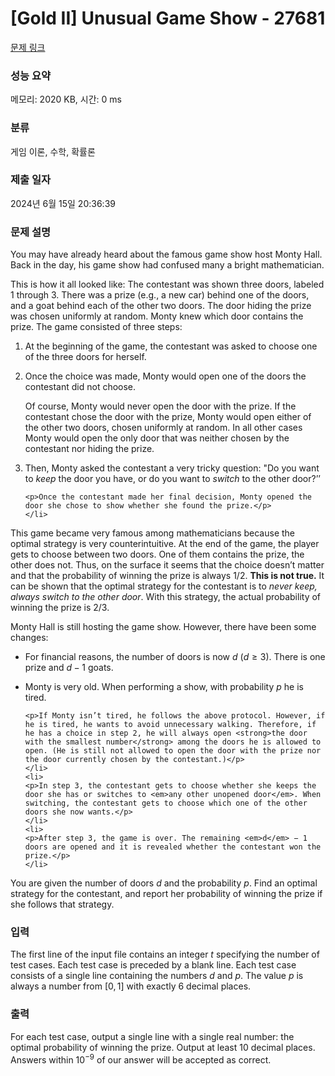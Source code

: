 # [Gold II] Unusual Game Show - 27681 

[문제 링크](https://www.acmicpc.net/problem/27681) 

### 성능 요약

메모리: 2020 KB, 시간: 0 ms

### 분류

게임 이론, 수학, 확률론

### 제출 일자

2024년 6월 15일 20:36:39

### 문제 설명

<p>You may have already heard about the famous game show host Monty Hall. Back in the day, his game show had confused many a bright mathematician.</p>

<p>This is how it all looked like: The contestant was shown three doors, labeled 1 through 3. There was a prize (e.g., a new car) behind one of the doors, and a goat behind each of the other two doors. The door hiding the prize was chosen uniformly at random. Monty knew which door contains the prize. The game consisted of three steps:</p>

<ol>
	<li>At the beginning of the game, the contestant was asked to choose one of the three doors for herself.</li>
	<li>
	<p>Once the choice was made, Monty would open one of the doors the contestant did not choose.</p>
	Of course, Monty would never open the door with the prize. If the contestant chose the door with the prize, Monty would open either of the other two doors, chosen uniformly at random. In all other cases Monty would open the only door that was neither chosen by the contestant nor hiding the prize.</li>
	<li>
	<p>Then, Monty asked the contestant a very tricky question: "Do you want to <em>keep</em> the door you have, or do you want to <em>switch</em> to the other door?’’</p>

	<p>Once the contestant made her final decision, Monty opened the door she chose to show whether she found the prize.</p>
	</li>
</ol>

<p>This game became very famous among mathematicians because the optimal strategy is very counterintuitive. At the end of the game, the player gets to choose between two doors. One of them contains the prize, the other does not. Thus, on the surface it seems that the choice doesn’t matter and that the probability of winning the prize is always 1/2. <strong>This is not true.</strong> It can be shown that the optimal strategy for the contestant is to <em>never keep, always switch to the other door</em>. With this strategy, the actual probability of winning the prize is 2/3.</p>

<p>Monty Hall is still hosting the game show. However, there have been some changes:</p>

<ul>
	<li>
	<p>For financial reasons, the number of doors is now <em>d</em> (<em>d</em> ≥ 3). There is one prize and <em>d</em> − 1 goats.</p>
	</li>
	<li>
	<p>Monty is very old. When performing a show, with probability <em>p</em> he is tired.</p>

	<p>If Monty isn’t tired, he follows the above protocol. However, if he is tired, he wants to avoid unnecessary walking. Therefore, if he has a choice in step 2, he will always open <strong>the door with the smallest number</strong> among the doors he is allowed to open. (He is still not allowed to open the door with the prize nor the door currently chosen by the contestant.)</p>
	</li>
	<li>
	<p>In step 3, the contestant gets to choose whether she keeps the door she has or switches to <em>any other unopened door</em>. When switching, the contestant gets to choose which one of the other doors she now wants.</p>
	</li>
	<li>
	<p>After step 3, the game is over. The remaining <em>d</em> − 1 doors are opened and it is revealed whether the contestant won the prize.</p>
	</li>
</ul>

<p>You are given the number of doors <em>d</em> and the probability <em>p</em>. Find an optimal strategy for the contestant, and report her probability of winning the prize if she follows that strategy.</p>

### 입력 

 <p>The first line of the input file contains an integer <em>t</em> specifying the number of test cases. Each test case is preceded by a blank line. Each test case consists of a single line containing the numbers <em>d</em> and <em>p</em>. The value <em>p</em> is always a number from [0, 1] with exactly 6 decimal places.</p>

### 출력 

 <p>For each test case, output a single line with a single real number: the optimal probability of winning the prize. Output at least 10 decimal places. Answers within 10<sup>−9</sup> of our answer will be accepted as correct.</p>

